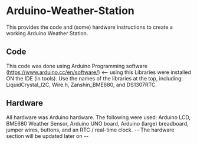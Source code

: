 # Arduino-Weather-Station
This provides the code and (some) hardware instructions to create a working Arduino Weather Station.

## Code
This code was done using Arduino Programming software (https://www.arduino.cc/en/software/) <-- using this
Libraries were installed ON the IDE (in tools). Use the names of the libraries at the top, including: LiquidCrystal_I2C, Wire.h, Zanshin_BME680, and DS1307RTC.

## Hardware
All hardware was Arduino hardware. The following were used: Arduino LCD, BME680 Weather Sensor, Arduino UNO board, Arduino (large) breadboard, jumper wires, buttons, and an RTC / real-time clock.
-- The hardware section will be updated later on --
